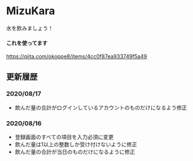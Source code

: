 # MizuKara

水を飲みましょう！

#### これを使ってます

https://qiita.com/okoppe8/items/4cc0f87ea933749f5a49

## 更新履歴

### 2020/08/17
- 飲んだ量の合計がログインしているアカウントのものだけになるよう修正

### 2020/08/16
- 登録画面のすべての項目を入力必須に変更
- 飲んだ量は1以上の整数しか受け付けないように修正
- 飲んだ量の合計が当日のものだけになるように修正

